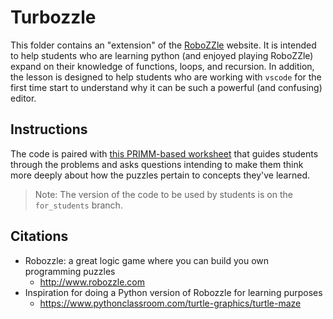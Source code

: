 # Turbozzle

This folder contains an "extension" of the [RoboZZle](http://www.robozzle.com)
website. It is intended to help students who are learning python (and enjoyed
playing RoboZZle) expand on their knowledge of functions, loops, and recursion.
In addition, the lesson is designed to help students who are working with
`vscode` for the first time start to understand why it can be such a powerful
(and confusing) editor.

## Instructions

The code is paired with [this PRIMM-based worksheet](https://docs.google.com/document/d/1fekLawCFuocIC7UNs41wR1hAvdX_QMzMMIOz599dnUU)
that guides students through the problems and asks questions intending to make
them think more deeply about how the puzzles pertain to concepts they've
learned.

> Note: The version of the code to be used by students is on the `for_students` branch.

## Citations

- Robozzle: a great logic game where you can build you own programming puzzles
    - http://www.robozzle.com
- Inspiration for doing a Python version of Robozzle for learning purposes
    - https://www.pythonclassroom.com/turtle-graphics/turtle-maze

